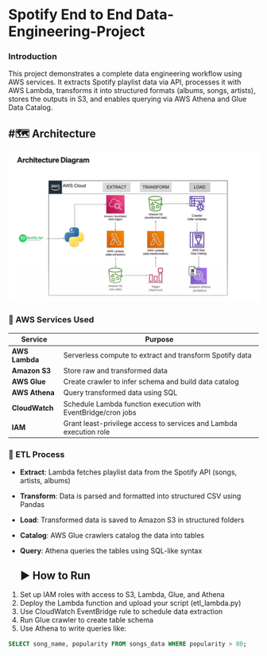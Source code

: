 # Spotify End to End Data-Engineering-Project
### Introduction
This project demonstrates a complete data engineering workflow using AWS services. It extracts Spotify playlist data via API, processes it with AWS Lambda, transforms it into structured formats (albums, songs, artists), stores the outputs in S3, and enables querying via AWS Athena and Glue Data Catalog.

## #🗺️ Architecture
![Architecture Diagram](https://github.com/ramyache10/Spotify-Data-Engineering-Project/blob/main/Architecture_diagram.png)

### 🧰 AWS Services Used

| Service        | Purpose                                                                 |
|----------------|-------------------------------------------------------------------------|
| **AWS Lambda** | Serverless compute to extract and transform Spotify data                |
| **Amazon S3**  | Store raw and transformed data                                          |
| **AWS Glue**   | Create crawler to infer schema and build data catalog                   |
| **AWS Athena** | Query transformed data using SQL                                        |
| **CloudWatch** | Schedule Lambda function execution with EventBridge/cron jobs          |
| **IAM**        | Grant least-privilege access to services and Lambda execution role      |

                            
### 🔁 ETL Process

- **Extract**: Lambda fetches playlist data from the Spotify API (songs, artists, albums)
- **Transform**: Data is parsed and formatted into structured CSV using Pandas
- **Load**: Transformed data is saved to Amazon S3 in structured folders
- **Catalog**: AWS Glue crawlers catalog the data into tables
- **Query**: Athena queries the tables using SQL-like syntax

  ## ▶️ How to Run

1. Set up IAM roles with access to S3, Lambda, Glue, and Athena
2. Deploy the Lambda function and upload your script (etl_lambda.py)
3. Use CloudWatch EventBridge rule to schedule data extraction
4. Run Glue crawler to create table schema
5. Use Athena to write queries like:
```sql
SELECT song_name, popularity FROM songs_data WHERE popularity > 80;
```
